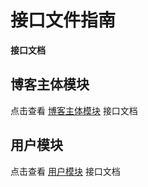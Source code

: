 # 接口文件指南

**接口文档**

## 博客主体模块

点击查看 [博客主体模块](./README-USER.md) 接口文档

## 用户模块

点击查看 [用户模块](./README-USER.md) 接口文档


